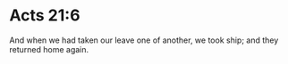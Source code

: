 # Acts 21:6

And when we had taken our leave one of another, we took ship; and they returned home again.